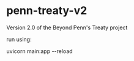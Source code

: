 # penn-treaty-v2
Version 2.0 of the Beyond Penn's Treaty project

run using:

  uvicorn main:app --reload
